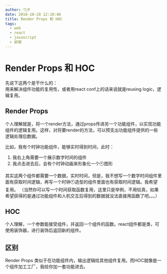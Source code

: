 ```yaml
---
author: 勺夕
date: 2018-10-28 12:10:48
title: Render Props 和 HOC 
tags:  
  - web
  - react
  - javascript
  - 前端
---
```

# Render Props 和 HOC

先说下这两个是干什么的：  
用来解决组件功能的复用性，或者用react conf上的话来说就是reusing logic，逻辑复用。

## Render Props

个人理解就是，将一个render方法，通过props传进另一个功能组件，以实现功能组件的逻辑复用。这样，对将要render的方法，可以预支出功能组件提供的一些逻辑处理后数据。

比如，我有个时钟功能组件，能够实时得到时间，此时：  
1. 我右上角需要一个展示数字时间的组件
2. 我点击进去后，会有个时钟动画来形象化一个🕙图形

其实这两个组件都需要一个数据，实时时间，但是，我不想写一个数字时间组件里面有获取时间逻辑，再写一个时钟🕙造型的组件里面也有获取时间逻辑。我希望复用。
（当然你可以写一个时间获取函数复用，这里只是举例，不用较真，如果希望获得的是通过功能组件和人机交互后得到的数据就没法直接用函数了吧。。。）


## HOC

个人理解，一个参数能接受组件，并返回一个组件的函数。react组件都是类，可使用装饰器，进行装饰后返回新的组件。


## 区别

Render Props 类似于在功能组件内，输出逻辑给其他组件复用。而HOC就像是一个组件加工工厂，我给你加一套功能进去。